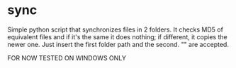 # sync
Simple python script that synchronizes files in 2 folders.
It checks MD5 of equivalent files and if it's the same it does nothing; if different, it copies the newer one.
Just insert the first folder path and the second.
"" are accepted.

FOR NOW TESTED ON WINDOWS ONLY
